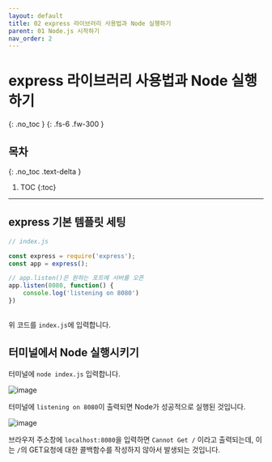 ```yaml
---
layout: default
title: 02 express 라이브러리 사용법과 Node 실행하기
parent: 01 Node.js 시작하기
nav_order: 2
---
```


# express 라이브러리 사용법과 Node 실행하기
{: .no_toc } 
{: .fs-6 .fw-300 }

## 목차
{: .no_toc .text-delta }

1. TOC
{:toc}

---

## express 기본 템플릿 세팅

```js
// index.js

const express = require('express');
const app = express();

// app.listen()은 원하는 포트에 서버를 오픈
app.listen(8080, function() {
    console.log('listening on 8080')
})
    
```
 
위 코드를 `index.js`에 입력합니다.

## 터미널에서 Node 실행시키기


터미널에 `node index.js` 입력합니다.

![image](https://github.com/cjddn/cjddn.github.io/assets/137849066/627f38a3-914f-4f02-adf5-5a0829d60058)

터미널에 `listening on 8080`이 출력되면 Node가 성공적으로 실행된 것입니다.

![image](https://github.com/cjddn/cjddn.github.io/assets/137849066/3d81339c-feca-4466-81a5-8542cebb7c31)

브라우저 주소창에 `localhost:8080`을 입력하면 `Cannot Get /` 이라고 출력되는데, 이는 `/`의 GET요청에 대한 콜백함수를 작성하지 않아서 발생되는 것입니다.